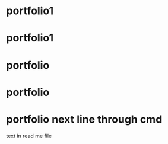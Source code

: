 # portfolio1
# portfolio1
# portfolio
# portfolio
# portfolio  next line through cmd
 text in read me file 
